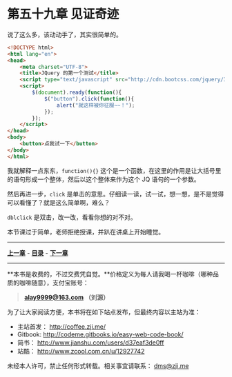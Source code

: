 第五十九章 见证奇迹
===

说了这么多，该动动手了，其实很简单的。

```html
<!DOCTYPE html>
<html lang="en">
<head>
    <meta charset="UTF-8">
    <title>JQuery 的第一个测试</title>
    <script type="text/javascript" src="http://cdn.bootcss.com/jquery/3.0.0/jquery.min.js"></script>
    <script>
        $(document).ready(function(){
            $("button").click(function(){
                alert("就这样被你征服~~！");
            });
        });
    </script>
</head>
<body>
    <button>点我试一下</button>
</body>
</html>
```

我就解释一点东东，`function(){}`  这个是一个函数，在这里的作用是让大括号里的语句形成一个整体，然后以这个整体来作为这个 JQ 语句的一个参数。

然后再进一步，`click` 是单击的意思。仔细读一读，试一试，想一想，是不是觉得可以看懂了？就是这么简单啊，难么？

`dblclick` 是双击，改一改，看看你想的对不对。

本节课过于简单，老师拒绝授课，并趴在讲桌上开始睡觉。

---

[**上一章**](chapter58) - [**目录**](index) - [**下一章**](chapter60)

---

**本书是收费的，不过交费凭自觉。**价格定义为每人请我喝一杯咖啡（哪种品质的咖啡随意），支付宝账号：

> **alay9999@163.com  （刘源）**

为了让大家阅读方便，本书将在如下站点发布，但最终内容以主站为准：

* 主站首发： http://coffee.zji.me/
* Gitbook: http://codeme.gitbooks.io/easy-web-code-book/
* 简书： http://www.jianshu.com/users/d37eaf3de0ff
* 站酷： http://www.zcool.com.cn/u/12927742

未经本人许可，禁止任何形式转载。相关事宜请联系： dms@zji.me